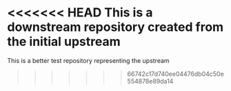 <<<<<<< HEAD
This is a downstream repository created from the initial upstream
=======
This is a better test repository representing the upstream
>>>>>>> 66742c17d740ee04476db04c50e554878e89da14
